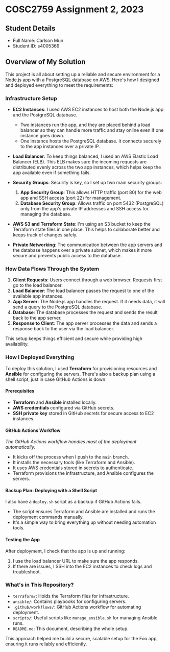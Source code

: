 # COSC2759 Assignment 2, 2023

## Student Details

- Full Name: Carlson Mun
- Student ID: s4005369

## Overview of My Solution

This project is all about setting up a reliable and secure environment for a Node.js app with a PostgreSQL database on AWS. Here's how I designed and deployed everything to meet the requirements:

### Infrastructure Setup

- **EC2 Instances**: I used AWS EC2 instances to host both the Node.js app and the PostgreSQL database.
  - Two instances run the app, and they are placed behind a load balancer so they can handle more traffic and stay online even if one instance goes down.
  - One instance hosts the PostgreSQL database. It connects securely to the app instances over a private IP.

- **Load Balancer**: To keep things balanced, I used an AWS Elastic Load Balancer (ELB). This ELB makes sure the incoming requests are distributed evenly across the two app instances, which helps keep the app available even if something fails.

- **Security Groups**: Security is key, so I set up two main security groups:
  1. **App Security Group**: This allows HTTP traffic (port 80) for the web app and SSH access (port 22) for management.
  2. **Database Security Group**: Allows traffic on port 5432 (PostgreSQL) only from the app's private IP addresses and SSH access for managing the database.

- **AWS S3 and Terraform State**: I'm using an S3 bucket to keep the Terraform state files in one place. This helps to collaborate better and keeps track of changes safely.

- **Private Networking**: The communication between the app servers and the database happens over a private subnet, which makes it more secure and prevents public access to the database.

### How Data Flows Through the System

1. **Client Requests**: Users connect through a web browser. Requests first go to the load balancer.
2. **Load Balancer**: The load balancer passes the request to one of the available app instances.
3. **App Server**: The Node.js app handles the request. If it needs data, it will send a query to the PostgreSQL database.
4. **Database**: The database processes the request and sends the result back to the app server.
5. **Response to Client**: The app server processes the data and sends a response back to the user via the load balancer.

This setup keeps things efficient and secure while providing high availability.

### How I Deployed Everything

To deploy this solution, I used **Terraform** for provisioning resources and **Ansible** for configuring the servers. There's also a backup plan using a shell script, just in case GitHub Actions is down.

#### Prerequisites

- **Terraform** and **Ansible** installed locally.
- **AWS credentials** configured via GitHub secrets.
- **SSH private key** stored in GitHub secrets for secure access to EC2 instances.

#### GitHub Actions Workflow

*The GitHub Actions workflow handles most of the deployment automatically:*
- It kicks off the process when I push to the `main` branch.
- It installs the necessary tools (like Terraform and Ansible).
- It uses AWS credentials stored in secrets to authenticate.
- Terraform provisions the infrastructure, and Ansible configures the servers.

#### Backup Plan: Deploying with a Shell Script

I also have a `deploy.sh` script as a backup if GitHub Actions fails.
- The script ensures Terraform and Ansible are installed and runs the deployment commands manually.
- It's a simple way to bring everything up without needing automation tools.

#### Testing the App

After deployment, I check that the app is up and running:
1. I use the load balancer URL to make sure the app responds.
2. If there are issues, I SSH into the EC2 instances to check logs and troubleshoot.

### What's in This Repository?

- `terraform/`: Holds the Terraform files for infrastructure.
- `ansible/`: Contains playbooks for configuring servers.
- `.github/workflows/`: GitHub Actions workflow for automating deployment.
- `scripts/`: Useful scripts like `manage_ansible.sh` for managing Ansible runs.
- `README.md`: This document, describing the whole setup.

This approach helped me build a secure, scalable setup for the Foo app, ensuring it runs reliably and efficiently.

